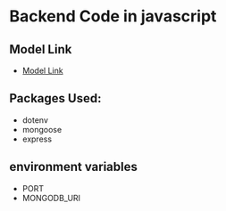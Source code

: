 # Backend Code in javascript

## Model Link

- [Model Link](https://app.eraser.io/workspace/fk6RrLOIW4ipFDYuSexh?origin=share&elements=TZIo8wgbc77qPkoFLNtg0w)

## Packages Used:

- dotenv
- mongoose
- express

## environment variables

- PORT
- MONGODB_URI

